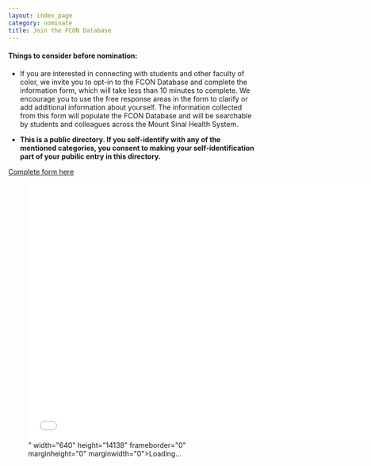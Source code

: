 ```yaml
---
layout: index_page
category: nominate
title: Join the FCON Database
---
```


#### Things to consider before nomination:

*  If you are interested in connecting with students and other faculty of color, we invite you to opt-in to the FCON Database and complete the information form, which will take less than 10 minutes to complete. We encourage you to use the free response areas in the form to clarify or add additional information about yourself. The information collected from this form will populate the FCON Database and will be searchable by students and colleagues across the Mount Sinal Health System.

* **This is a public directory. If you self-identify with any of the mentioned categories, you consent to making your self-identification part of your pubilic entry in this directory.**

[Complete form here](https://docs.google.com/forms/d/e/1FAIpQLScBAdOdGMh0LHEaMy4xaBTO0sFMKo0maEWgPgWY04C_NJmtwA/viewform?usp=sf_link)

<figure class="video_container">
  <iframe src="<iframe src="https://docs.google.com/forms/d/e/1FAIpQLScBAdOdGMh0LHEaMy4xaBTO0sFMKo0maEWgPgWY04C_NJmtwA/viewform?embedded=true" width="700" height="520" frameborder="0" marginheight="0" marginwidth="0">Loading…</iframe>" width="640" height="14138" frameborder="0" marginheight="0" marginwidth="0">Loading…</iframe>
</figure>
